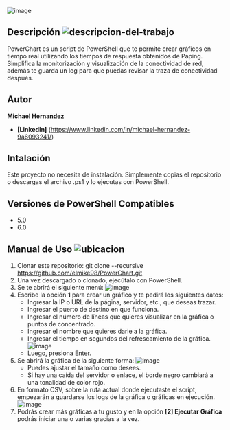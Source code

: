 ![image](https://github.com/elmike98/PowerChart/assets/122324595/360f10c2-32e3-485e-95fb-6c4ffa545d49)

## Descripción ![descripcion-del-trabajo](https://github.com/elmike98/PowerChart/assets/122324595/6ff8a30f-1899-4a4a-b75d-5b1cca50eee7)

PowerChart es un script de PowerShell que te permite crear gráficos en tiempo real utilizando los tiempos de respuesta obtenidos de Paping. Simplifica la monitorización y visualización de la conectividad de red, además te guarda un log para que puedas revisar la traza de conectividad después.

## Autor

**Michael Hernandez**

* **[LinkedIn]** (https://www.linkedin.com/in/michael-hernandez-9a6093241/)

## Intalación

Este proyecto no necesita de instalación. Simplemente copias el repositorio o descargas el archivo .ps1 y lo ejecutas con PowerShell.

## Versiones de PowerShell Compatibles

* 5.0
* 6.0

## Manual de Uso ![ubicacion](https://github.com/elmike98/PowerChart/assets/122324595/533ae704-9a6c-4d78-bad4-d77df870efcc)
  
  1. Clonar este repositorio: git clone --recursive https://github.com/elmike98/PowerChart.git
  2. Una vez descargado o clonado, ejecútalo con PowerShell.
  3. Se te abrirá el siguiente menú:
     ![image](https://github.com/elmike98/PowerChart/assets/122324595/11967586-bbcb-4878-b8e8-d6ab7753648e)
  4. Escribe la opción **1** para crear un gráfico y te pedirá los siguientes datos:
     * Ingresar la IP o URL de la página, servidor, etc., que deseas trazar.
     * Ingresar el puerto de destino en que funciona.
     * Ingresar el número de líneas que quieres visualizar en la gráfica o puntos de concentrado.
     * Ingresar el nombre que quieres darle a la gráfica.
     * Ingresar el tiempo en segundos del refrescamiento de la gráfica.
     ![image](https://github.com/elmike98/PowerChart/assets/122324595/799b24df-5430-45d0-b4be-4200e5594c96)
     * Luego, presiona Enter.
  5. Se abrirá la gráfica de la siguiente forma:
     ![image](https://github.com/elmike98/PowerChart/assets/122324595/5520df73-7f1f-4d95-a066-f3a543c3d5da)
     * Puedes ajustar el tamaño como desees.
     * Si hay una caída del servidor o enlace, el borde negro cambiará a una tonalidad de color rojo.
  6. En formato CSV, sobre la ruta actual donde ejecutaste el script, empezarán a guardarse los logs de la gráfica o gráficas en ejecución.
     ![image](https://github.com/elmike98/PowerChart/assets/122324595/874bf6e2-edc5-4f55-881d-9ccf898bb937)
  7. Podrás crear más gráficas a tu gusto y en la opción **[2] Ejecutar Gráfica** podrás iniciar una o varias gracias a la vez.









